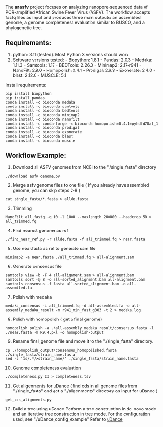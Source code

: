 
The **anasfv** project focuses on analyzing nanopore-sequenced data of PCR-amplified African Swine Fever Virus (ASFV). The workflow accepts fastq files as input and produces three main outputs: an assembled genome, a genome completeness evaluation similar to BUSCO, and a phylogenetic tree.

## Requirements:

1. python: 3.11 (tested). Most Python 3 versions should work.
2. Software versions tested:
	 \- Biopython: 1.8.1
	 \- Pandas: 2.0.3
	 \- Medaka: 1.11.3
 	 \- Samtools: 1.17
  	 \- BEDTools: 2.26.0
  	 \- Minimap2: 2.17-r941
  	 \- NanoFilt: 2.8.0
  	 \- Homopolish: 0.4.1
  	 \- Prodigal: 2.6.3
  	 \- Exonerate: 2.4.0
  	 \- blast: 2.12.0
  	 \- MUSCLE: 5.1
  	 
 
Install requirements:
```
pip install biopython
pip install pandas
conda install -c bioconda medaka
conda install -c bioconda samtools
conda install -c bioconda bedtools
conda install -c bioconda minimap2
conda install -c bioconda nanofilt 
conda install -c conda-forge -c bioconda homopolish=0.4.1=pyhdfd78af_1
conda install -c bioconda prodigal
conda install -c bioconda exonerate
conda install -c bioconda blast
conda install -c bioconda muscle
```
## Workflow Example:

1. Download all ASFV genomes from NCBI to the "./single_fasta" directory
```
./download_asfv_genome.py
```
2. Merge asfv genome files to one file
( If you already have assembled genome, you can skip steps 2-8 )
```
cat single_fasta/*.fasta > allde.fasta
```
3. Trimming
```
NanoFilt all.fastq -q 10 -l 1000 --maxlength 200000 --headcrop 50 > all_trimmed.fq
```
4. Find nearest genome as ref
```
./find_near_ref.py -r allde.fasta -f all_trimmed.fq > near.fasta
```
5. Use near.fasta as ref to generate sam file
```
minimap2 -a near.fasta ./all_trimmed.fq > all-alignment.sam
```
6. Generate consensus file
```
samtools view -b -F 4 all-alignment.sam > all-alignment.bam
samtools sort -@ 8 -o all-sorted_alignment.bam all-alignment.bam
samtools consensus -f fasta all-sorted_alignment.bam -o all-assembled.fa
```
7. Polish with medaka
```
medaka_consensus -i all_trimmed.fq -d all-assembled.fa -o all-assembly_medaka_result -m r941_min_fast_g303 -t 2 > medaka.log
```
8. Polish with homopolish
( get a final genome)
```
homopolish polish -a ./all-assembly_medaka_result/consensus.fasta -l ./near.fasta -m R9.4.pkl -o homopolish-output
```
9. Rename final_genome file and move it to the "./single_fasta" directory.
```
cp ./homopolish_output/consensus_homopolished.fasta ./single_fasta/strain_name.fasta
sed -i '1s/.*/>strain_name/' ./single_fasta/strain_name.fasta
``` 
10. Genome completeness evaluation
```
./completeness.py II > completeness.tsv
```
11. Get aligenments for uDance
( find cds in all genome files from "./single_fasta" and get a "./aligenments" directory as input for uDance )
```
get_cds_alignments.py
```
12. Build a tree using uDance
Perform a tree construction in de-novo mode and an iterative tree construction in tree mode. For the configuration used, see "./uDance_config_example"
Refer to [uDance](https://github.com/balabanmetin/uDance)
